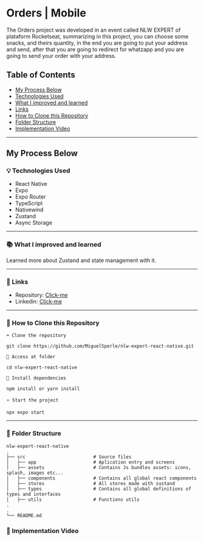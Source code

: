 # Orders | Mobile

The Orders project was developed in an event called NLW EXPERT of plataform Rocketseat, summarizing in this project, you can choose some snacks, and theirs quantity, in the end you are going to put your address and send, after that you are going to redirect for whatzapp and you are going to send your order with your address.

## Table of Contents
- [My Process Below](#my-process-below)
- [Technologies Used](#technologies-used)
- [What I improved and learned](#what-i-improved-and-learned)
- [Links](#Links)
- [How to Clone this Repository](#how-to-clone-this-repository)
- [Folder Structure](#folder-structure)
- [Implementation Video](#implementation-video)
---------------

## My Process Below

### 💡 Technologies Used

<ul>
  <li>React Native</li>
  <li>Expo</li>
  <li>Expo Router</li>
  <li>TypeScript</li>
  <li>Nativewind</li>
  <li>Zustand</li>
  <li>Async Storage</li>
</ul>

---------------


### 📚 What I improved and learned

Learned more about Zustand and state management with it.

---------------

### 🔗 Links

- Repository: [Click-me](https://github.com/MiguelSperle/nlw-expert-react-native)
- Linkedin: [Click-me](https://www.linkedin.com/in/miguel-sperle-851916298/)

---------------

### 🚀 How to Clone this Repository


```⌨ Clone the repository```

```
git clone https://github.com/MiguelSperle/nlw-expert-react-native.git
```

```📂 Access at folder```

```
cd nlw-expert-react-native
```

```📡 Install dependencies```

```
npm install or yarn install
```

```⭐ Start the project```

```
npx expo start
```

---------------

### 📂 Folder Structure

```plainText
nlw-expert-react-native
.
├── src                         # Source files
│   ├── app                     # Aplication entry and screens
│   ├── assets                  # Contains Js bundles assets: icons, splash, images etc...
│   ├── components              # Contains all global react components
│   ├── stores                  # All stores made with zustand
│   ├── types                   # Contains all global definitions of types and interfaces
│   ├── utils                   # Functions utils
.
.
└── README.md
```

### 🎥 Implementation Video
